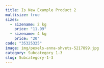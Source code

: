 ```yaml
---
title: Is New Example Product 2
multisize: true
sizes:
  - sizename: 2 kg
    price: "11.99"
  - sizename: 4 kg
    price: "20"
code: "35325325"
image: img/pexels-anna-shvets-5217899.jpg
category: Subcategory 1-3
slug: Subcategory-1-3
---
```

